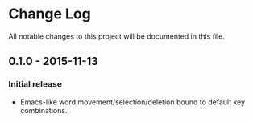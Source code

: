 # Change Log
All notable changes to this project will be documented in this file.

## 0.1.0 - 2015-11-13
### Initial release
- Emacs-like word movement/selection/deletion bound to default key combinations.
